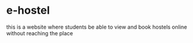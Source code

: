 # e-hostel
this is a website where students be able to view and book hostels online without reaching the place
